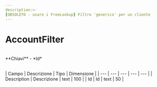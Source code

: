 ```yaml
---
description:>-
[OBSOLETO - usare i FreeLookup] Filtro 'generico' per un cliente
---
```


# AccountFilter

<br>
**Chiavi**
- *Id*
<br><br>

| Campo | Descrizione | Tipo | Dimensione | 
| --- | --- | --- | --- | --- |
| Description | Descrizione | text | 100 |
| Id | Id | text | 50 |

